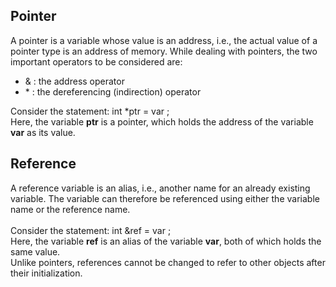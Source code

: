 ## Pointer
A pointer is a variable whose value is an address, i.e., the actual value of a pointer type is an address of memory. While dealing with pointers, the two important operators to be considered are:
- & : the address operator
- \* : the dereferencing (indirection) operator

Consider the statement: int \*ptr = var ;<br>
Here, the variable <strong>ptr</strong> is a pointer, which holds the address of the variable <strong>var</strong> as its value.


## Reference
A reference variable is an alias, i.e., another name for an already existing variable. The variable can therefore be referenced using either the variable name or the reference name.<br><br>
Consider the statement: int &ref = var ; <br>
Here, the variable <strong>ref</strong> is an alias of the variable <strong>var</strong>, both of which holds the same value.<br>
Unlike pointers, references cannot be changed to refer to other objects after their initialization.

